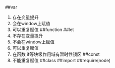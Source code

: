##var
1. 存在变量提升
2. 会在window上赋值
3. 可以重复赋值
##function
##let
1. 不存在变量提升
2. 不会在window上赋值
3. 可以重复赋值
4. 在函数 if等块级作用域有暂时性锁区
##const
1. 不能重复赋值
##class
##import
##require(node)